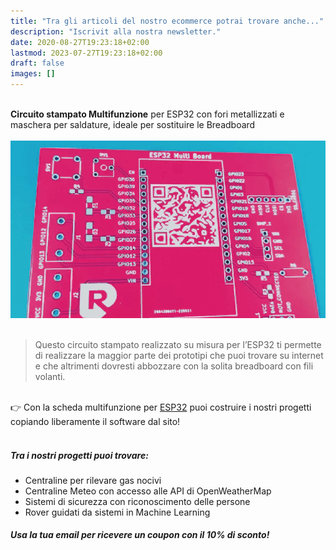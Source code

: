 ```yaml
---
title: "Tra gli articoli del nostro ecommerce potrai trovare anche..."
description: "Iscrivit alla nostra newsletter."
date: 2020-08-27T19:23:18+02:00
lastmod: 2023-07-27T19:23:18+02:00
draft: false
images: []
---
```




</br>
<div class="alert alert-doks d-flexflex-shrink-1" role="alert">
<strong>Circuito stampato Multifunzione</strong> per ESP32 con fori metallizzati e maschera per saldature, ideale per sostituire le Breadboard
</div>

</br>

<img class="x figure-img img-fluid lazyload blur-up" width="800" alt="" src="images/101.png">
</br>
</br>

> Questo circuito stampato realizzato su misura per l’ESP32 ti permette di realizzare la maggior parte dei prototipi che puoi trovare su internet e che altrimenti dovresti abbozzare con la solita breadboard con fili volanti.

</br>

<div class="alert alert-doks d-flexflex-shrink-1" role="alert"> 👉 
Con la scheda multifunzione per <a href="https://www.robotdazero.it/tags/esp32/" target="_blank" rel="noopener">ESP32</a> puoi costruire i nostri progetti copiando liberamente il software dal sito!
</div>
</br>

##### Tra i nostri progetti puoi trovare:
- Centraline per rilevare gas nocivi
- Centraline Meteo con accesso alle API di OpenWeatherMap 
- Sistemi di sicurezza con riconoscimento delle persone
- Rover guidati da sistemi in Machine Learning

##### Usa la tua email per ricevere un coupon con il 10% di sconto!


<script async type="text/javascript" src="/js/vendor/klaviyo.js?company_id=V9Atnx"></script>
<div class="klaviyo-form-YjY5qD"></div>

